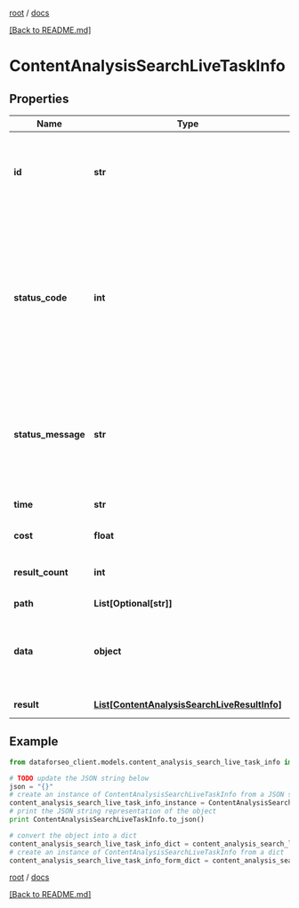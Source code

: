 [root](./../ "root") / [docs](./ "docs")

[[Back to README.md]](./../README.md "[Back to README.md]")

# ContentAnalysisSearchLiveTaskInfo

## Properties

Name | Type | Description | Notes
------------ | ------------- | ------------- | -------------
**id** | **str** | task identifier unique task identifier in our system in the UUID format | [optional]
**status_code** | **int** | status code of the task generated by DataForSEO, can be within the following range: 10000-60000 you can find the full list of the response codes here | [optional]
**status_message** | **str** | informational message of the task you can find the full list of general informational messages here | [optional]
**time** | **str** | execution time, seconds | [optional]
**cost** | **float** | total tasks cost, USD | [optional]
**result_count** | **int** | number of elements in the result array | [optional]
**path** | **List[Optional[str]]** | URL path | [optional]
**data** | **object** | contains the same parameters that you specified in the POST request | [optional]
**result** | [**List[ContentAnalysisSearchLiveResultInfo]**](ContentAnalysisSearchLiveResultInfo.md) | array of results | [optional]

## Example

```python
from dataforseo_client.models.content_analysis_search_live_task_info import ContentAnalysisSearchLiveTaskInfo

# TODO update the JSON string below
json = "{}"
# create an instance of ContentAnalysisSearchLiveTaskInfo from a JSON string
content_analysis_search_live_task_info_instance = ContentAnalysisSearchLiveTaskInfo.from_json(json)
# print the JSON string representation of the object
print ContentAnalysisSearchLiveTaskInfo.to_json()

# convert the object into a dict
content_analysis_search_live_task_info_dict = content_analysis_search_live_task_info_instance.to_dict()
# create an instance of ContentAnalysisSearchLiveTaskInfo from a dict
content_analysis_search_live_task_info_form_dict = content_analysis_search_live_task_info.from_dict(content_analysis_search_live_task_info_dict)
```

  

[root](./../ "root") / [docs](./ "docs")

[[Back to README.md]](./../README.md "[Back to README.md]")